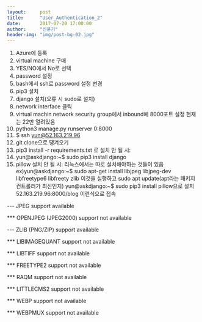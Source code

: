 ```yaml
---
layout:     post
title:      "User_Authentication_2"
date:       2017-07-20 17:00:00
author:     "신윤기"
header-img: "img/post-bg-02.jpg"
---
```

1. Azure에 등록
2. virtual machine 구매
3. YES/NO에서 No로 선택
4. password 설정
5. bash에서 ssh로 password 설정 변경
6. pip3 설치
7. django 설치(오류 시 sudo로 설치)
8. network interface 클릭
9. virtual machin network security group에서 inbound에 8000포트 설정 현재는 22만 열려있음
10. python3 manage.py runserver 0:8000
11. $ ssh yun@52.163.219.96
12. git clone으로 땡겨오기
13. pip3 install -r requirements.txt 로 설치
안 될 시:
14. yun@askdjango:~$ sudo pip3 install django
15. pillow 설치 안 될 시: 리눅스에서는 따로 설치해야하는 것들이 있음 ex)yun@askdjango:~$ sudo apt-get install libjpeg libjpeg-dev libfreetype6 libfreety zlib
이것을 실행하고 sudo apt update(apt라는 패키지 컨트롤러가 최신인지)
yun@askdjango:~$ sudo pip3 install pillow으로 설치
52.163.219.96:8000/blog 이런식으로 접속

--- JPEG support available

*** OPENJPEG (JPEG2000) support not available

--- ZLIB (PNG/ZIP) support available

*** LIBIMAGEQUANT support not available

*** LIBTIFF support not available

*** FREETYPE2 support not available

*** RAQM support not available

*** LITTLECMS2 support not available

*** WEBP support not available

*** WEBPMUX support not available
